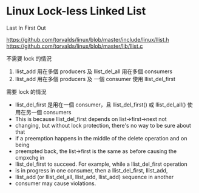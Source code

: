 # Linux Lock-less Linked List
Last In First Out

https://github.com/torvalds/linux/blob/master/include/linux/llist.h
https://github.com/torvalds/linux/blob/master/lib/llist.c

不需要 lock 的情況
1. llist_add 用在多個 producers 及 llist_del_all 用在多個 consumers
2. llist_add 用在多個 producers 及 一個 consumer 使用 llist_del_first
 
需要 lock 的情況
* llist_del_first 是用在一個 consumer，且 llist_del_first() 或 llist_del_all() 使用在另一個 consumers
* This is because llist_del_first depends on list->first->next not
* changing, but without lock protection, there's no way to be sure about that
* if a preemption happens in the middle of the delete operation and on being
* preempted back, the list->first is the same as before causing the cmpxchg in
* llist_del_first to succeed. For example, while a llist_del_first operation
* is in progress in one consumer, then a llist_del_first, llist_add,
* llist_add (or llist_del_all, llist_add, llist_add) sequence in another
* consumer may cause violations.
